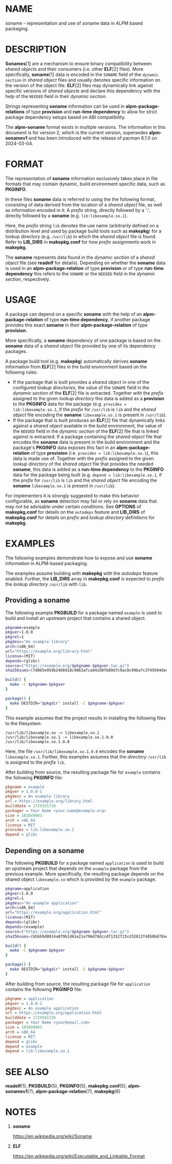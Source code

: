 # NAME

soname - representation and use of soname data in ALPM based packaging.

# DESCRIPTION

**Sonames**[1] are a mechanism to ensure binary compatibility between _shared objects_ and their consumers (i.e. other **ELF**[2] files).
More specifically, **soname**[1] data is encoded in the `SONAME` field of the `dynamic section` in _shared object_ files and usually denotes specific information on the version of the object file.
**ELF**[2] files may dynamically link against specific versions of _shared objects_ and declare this dependency with the help of the `NEEDED` field in their _dynamic section_.

Strings representing **soname** information can be used in **alpm-package-relations** of type **provision** and **run-time dependency** to allow for strict package dependency setups based on ABI compatibility.

The **alpm-soname** format exists in multiple versions.
The information in this document is for version 2, which is the current version, supersedes **alpm-sonamev1** and has been introduced with the release of pacman 6.1.0 on 2024-03-04.

# FORMAT

The representation of **soname** information exclusively takes place in file formats that may contain dynamic, build environment specific data, such as **PKGINFO**.

In these files **soname** data is referred to using the the following format, consisting of data derived from the location of a _shared object_ file, as well as information encoded in it:
A _prefix_ string, directly followed by a ':', directly followed by a **soname** (e.g. `lib:libexample.so.1`).

Here, the _prefix_ string `lib` denotes the use name (arbitrarily defined on a distribution level and used by package build tools such as **makepkg**) for a lookup directory (e.g. `/usr/lib`) in which the _shared object_ file is found.
Refer to **LIB_DIRS** in **makepkg.conf** for how _prefix_ assignments work in **makepkg**.

The **soname** represents data found in the _dynamic section_ of a _shared object_ file (see **readelf** for details).
Depending on whether the **soname** data is used in an **alpm-package-relation** of type **provision** or of type **run-time dependency** this refers to the `SONAME` or the `NEEDED` field in the _dynamic section_, respectively.

# USAGE

A package can depend on a specific **soname** with the help of an **alpm-package-relation** of type **run-time dependency**, if another package provides this exact **soname** in their **alpm-package-relation** of type **provision**.

More specifically, a **soname** dependency of one package is based on the **soname** data of a _shared object_ file provided by one of its dependency packages.

A package build tool (e.g. **makepkg**) automatically derives **soname** information from **ELF**[2] files in the build environment based on the following rules:

- If the package that is built provides a _shared object_ in one of the configured _lookup directories_, the value of the `SONAME` field in the _dynamic section_ of the **ELF**[2] file is extracted.
  Together with the _prefix_ assigned to the given _lookup directory_ this data is added as a **provision** to the **PKGINFO** data for the package (e.g. `provides = lib:libexample.so.1`, if the _prefix_ for `/usr/lib` is `lib` and the _shared object_ file encoding the **soname** `libexample.so.1` is present in `/usr/lib`).
- If the package that is built produces an **ELF**[2] file that dynamically links against a _shared object_ available in the build environment, the value of the `NEEDED` field in the _dynamic section_ of the **ELF**[2] file that is linked against is extracted.
  If a package containing the _shared object_ file that encodes the **soname** data is present in the build environment and the package's **PKGINFO** data exposes this fact in an **alpm-package-relation** of type **provision** (i.e. `provides = lib:libexample.so.1`), this data is made use of.
  Together with the _prefix_ assigned to the given _lookup directory_ of the _shared object_ file that provides the needed **soname**, this data is added as a **run-time dependency** to the **PKGINFO** data for the package being built (e.g. `depend = lib:libexample.so.1`, if the _prefix_ for `/usr/lib` is `lib` and the _shared object_ file encoding the **soname** `libexample.so.1` is present in `/usr/lib`).

For implementers it is strongly suggested to make this behavior configurable, as **soname** detection may fail or rely on **soname** data that may not be advisable under certain conditions.
See **OPTIONS** of **makepkg.conf** for details on the `autodeps` feature and **LIB_DIRS** of **makepkg.conf** for details on _prefix_ and _lookup directory_ definitions for **makepkg**.

# EXAMPLES

The following examples demonstrate how to expose and use **soname** information in ALPM-based packaging.

The examples assume building with **makepkg** with the _autodeps_ feature enabled.
Further, the **LIB_DIRS** array in **makepkg.conf** is expected to _prefix_ the _lookup directory_ `/usr/lib` with `lib`.

## Providing a soname

The following example **PKGBUILD** for a package named `example` is used to build and install an upstream project that contains a shared object.

```bash
pkgname=example
pkgver=1.0.0
pkgrel=1
pkgdesc="An example library"
arch=(x86_64)
url="https://example.org/library.html"
license=(MIT)
depends=(glibc)
source=("https://example.org/$pkgname-$pkgver.tar.gz")
sha256sums=(7d865e959b2466918c9863afca942d0fb89d7c9ac0c99bafc3749504ded97730)

build() {
  make -C $pkgname-$pkgver
}

package() {
  make DESTDIR="$pkgdir" install -C $pkgname-$pkgver
}
```

This example assumes that the project results in installing the following files to the filesystem:

```
/usr/lib/libexample.so -> libexample.so.1
/usr/lib/libexample.so.1 -> libexample.so.1.0.0
/usr/lib/libexample.so.1.0.0
```

Here, the file `/usr/lib/libexample.so.1.0.0` encodes the **soname** `libexample.so.1`.
Further, this examples assumes that the _directory_ `/usr/lib` is assigned to the _prefix_ `lib`.

After building from source, the resulting package file for `example` contains the following **PKGINFO** file:

```ini
pkgname = example
pkgver = 1.0.0-1
pkgdesc = An example library
url = https://example.org/library.html
builddate = 1729181726
packager = Your Name <your.name@example.org>
size = 181849963
arch = x86_64
license = MIT
provides = lib:libexample.so.1
depend = glibc
```

## Depending on a soname

The following **PKGBUILD** for a package named `application` is used to build an upstream project that depends on the `example` package from the previous example.
More specifically, the resulting package depends on the shared object `libexample.so` which is provided by the `example` package.

```bash
pkgname=application
pkgver=1.0.0
pkgrel=1
pkgdesc="An example application"
arch=(x86_64)
url="https://example.org/application.html"
license=(MIT)
depends=(glibc)
depends=(example)
source=("https://example.org/$pkgname-$pkgver.tar.gz")
sha256sums=(b5bb9d8014a0f9b1d61e21e796d78dccdf1352f23cd32812f4850b878ae4944c)

build() {
  make -C $pkgname-$pkgver
}

package() {
  make DESTDIR="$pkgdir" install -C $pkgname-$pkgver
}
```

After building from source, the resulting package file for `application` contains the following **PKGINFO** file:

```ini
pkgname = application
pkgver = 1.0.0-1
pkgdesc = An example application
url = https://example.org/application.html
builddate = 1729181726
packager = Your Name <your@email.com>
size = 181849963
arch = x86_64
license = MIT
depend = glibc
depend = example
depend = lib:libexample.so.1
```

# SEE ALSO

**readelf**(1), **PKGBUILD**(5), **PKGINFO**(5), **makepkg.conf**(5), **alpm-sonamev1**(7), **alpm-package-relation**(7), **makepkg**(8)

# NOTES

1. **soname**

   https://en.wikipedia.org/wiki/Soname

2. **ELF**

   https://en.wikipedia.org/wiki/Executable_and_Linkable_Format
